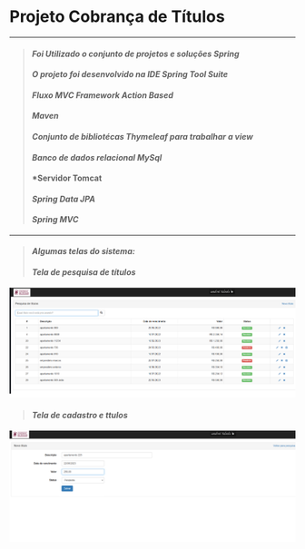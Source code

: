 # Projeto Cobrança de Títulos

---
> #### *Foi Utilizado o conjunto de projetos e soluções Spring*
> #### *O projeto foi desenvolvido na IDE Spring Tool Suite*
> #### *Fluxo MVC Framework Action Based*
> #### *Maven*
> #### *Conjunto de bibliotécas Thymeleaf para trabalhar a view*
> #### *Banco de dados relacional MySql*
> #### *Servidor Tomcat
> #### *Spring Data JPA*
> #### *Spring MVC*

---

> #### *Algumas telas do sistema:* 
> 
> #### *Tela de pesquisa de títulos*

![Tela de pesquisa](https://github.com/andreitoledo/cobranca/blob/main/src/main/resources/static/images/tela-pequisa.png)

>
> #### *Tela de cadastro e ttulos*
 
![Tela de cadastro](https://github.com/andreitoledo/cobranca/blob/main/src/main/resources/static/images/tela-cadastro-titulos.png)
